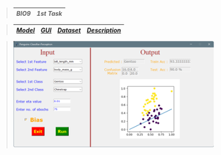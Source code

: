 > 
> | ***BIO9*** | ***1st Task*** |
> | :-: | :-: |

> | <a href="Model.ipynb">***Model***</a> | <a href="GUI.ipynb">***GUI***</a> | <a href="penguins.csv">***Dataset***</a> | <a href="***Task Description.pdf">***Description***</a> |
> | :-: | :-: | :-: | :-: |

> <img src="DEMO.png">
